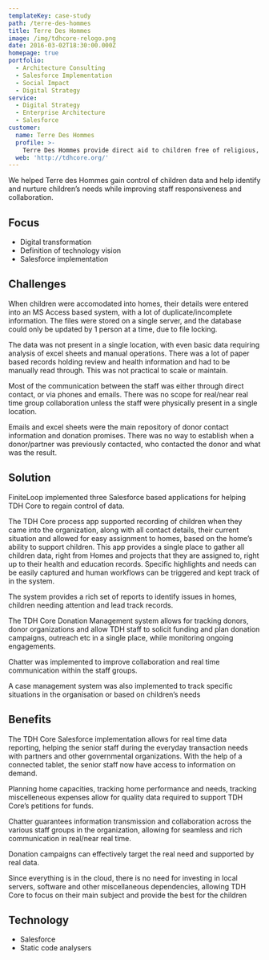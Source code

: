 ```yaml
---
templateKey: case-study
path: /terre-des-hommes
title: Terre Des Hommes
image: /img/tdhcore-relogo.png
date: 2016-03-02T18:30:00.000Z
homepage: true
portfolio:
  - Architecture Consulting
  - Salesforce Implementation
  - Social Impact
  - Digital Strategy
service:
  - Digital Strategy
  - Enterprise Architecture
  - Salesforce
customer:
  name: Terre Des Hommes
  profile: >-
    Terre Des Hommes provide direct aid to children free of religious, political or ethnic bias. They work with children  in distress, providing them with protection, care and rehabilitation.
  web: 'http://tdhcore.org/'
---
```


We helped Terre des Hommes gain control of children data and help identify and nurture children’s needs while improving staff responsiveness and collaboration.

## **Focus**

- Digital transformation
- Definition of technology vision
- Salesforce implementation

## **Challenges**

When children were accomodated into homes, their details were entered into an MS Access based system, with a lot of duplicate/incomplete information. The files were stored on a single server, and the database could only be updated by 1 person at a time, due to file locking.

The data was not present in a single location, with even basic data requiring analysis of excel sheets and manual operations. There was a lot of paper based records holding review and health information and had to be manually read through. This was not practical to scale or maintain.

Most of the communication between the staff was either through direct contact, or via phones and emails. There was no scope for real/near real time group collaboration unless the staff were physically present in a single location.

Emails and excel sheets were the main repository of donor contact information and donation promises. There was no way to establish when a donor/partner was previously contacted, who contacted the donor and what was the result.

## **Solution**

FiniteLoop implemented three Salesforce based applications for helping TDH Core to regain control of data.

The TDH Core process app supported recording of children when they came into the organization, along with all contact details, their current situation and allowed for easy assignment to homes, based on the home’s ability to support children. This app provides a single place to gather all children data, right from Homes and projects that they are assigned to, right up to their health and education records. Specific highlights and needs can be easily captured and human workflows can be triggered and kept track of in the system.

The system provides a rich set of reports to identify issues in homes, children needing attention and lead track records.

The TDH Core Donation Management system allows for tracking donors, donor organizations and allow TDH staff to solicit funding and plan donation campaigns, outreach etc in a single place, while monitoring ongoing engagements.

Chatter was implemented to improve collaboration and real time communication within the staff groups.

A case management system was also implemented to track specific situations in the organisation or based on children’s needs

## **Benefits**

The TDH Core Salesforce implementation allows for real time data reporting, helping the senior staff during the everyday transaction needs with partners and other governmental organizations. With the help of a connected tablet, the senior staff now have access to information on demand.

Planning home capacities, tracking home performance and needs, tracking miscelleneous expenses allow for quality data required to support TDH Core’s petitions for funds.

Chatter guarantees information transmission and collaboration across the various staff groups in the organization, allowing for seamless and rich communication in real/near real time.

Donation campaigns can effectively target the real need and supported by real data.

Since everything is in the cloud, there is no need for investing in local servers, software and other miscellaneous dependencies, allowing TDH Core to focus on their main subject and provide the best for the children

## **Technology**

- Salesforce
- Static code analysers
